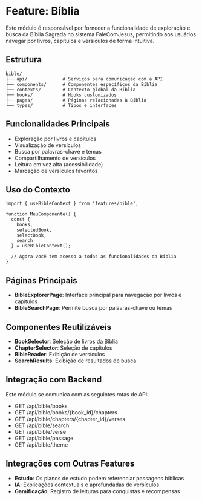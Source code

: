 # Feature: Bíblia

Este módulo é responsável por fornecer a funcionalidade de exploração e busca da Bíblia Sagrada no sistema FaleComJesus, permitindo aos usuários navegar por livros, capítulos e versículos de forma intuitiva.

## Estrutura

```
bible/
├── api/             # Serviços para comunicação com a API
├── components/      # Componentes específicos da Bíblia
├── contexts/        # Contexto global da Bíblia
├── hooks/           # Hooks customizados
├── pages/           # Páginas relacionadas à Bíblia
└── types/           # Tipos e interfaces
```

## Funcionalidades Principais

- Exploração por livros e capítulos
- Visualização de versículos
- Busca por palavras-chave e temas
- Compartilhamento de versículos
- Leitura em voz alta (acessibilidade)
- Marcação de versículos favoritos

## Uso do Contexto

```tsx
import { useBibleContext } from 'features/bible';

function MeuComponente() {
  const { 
    books, 
    selectedBook, 
    selectBook,
    search 
  } = useBibleContext();
  
  // Agora você tem acesso a todas as funcionalidades da Bíblia
}
```

## Páginas Principais

- **BibleExplorerPage**: Interface principal para navegação por livros e capítulos
- **BibleSearchPage**: Permite busca por palavras-chave ou temas

## Componentes Reutilizáveis

- **BookSelector**: Seleção de livros da Bíblia
- **ChapterSelector**: Seleção de capítulos
- **BibleReader**: Exibição de versículos
- **SearchResults**: Exibição de resultados de busca

## Integração com Backend

Este módulo se comunica com as seguintes rotas de API:

- GET /api/bible/books
- GET /api/bible/books/{book_id}/chapters
- GET /api/bible/chapters/{chapter_id}/verses
- GET /api/bible/search
- GET /api/bible/verse
- GET /api/bible/passage
- GET /api/bible/theme

## Integrações com Outras Features

- **Estudo**: Os planos de estudo podem referenciar passagens bíblicas
- **IA**: Explicações contextuais e aprofundadas de versículos
- **Gamificação**: Registro de leituras para conquistas e recompensas 